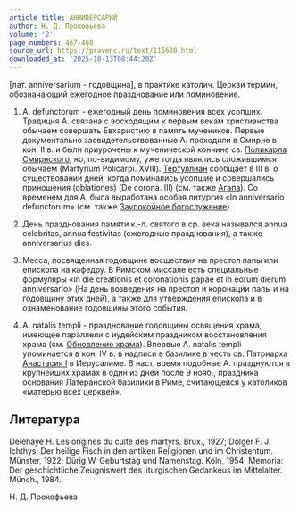```yaml
---
article_title: АННИВЕРСАРИЙ
author: Н. Д. Прокофьева
volume: '2'
page_numbers: 467-468
source_url: https://pravenc.ru/text/115620.html
downloaded_at: '2025-10-13T08:44:20Z'
---
```


[лат. anniversarium - годовщина], в практике католич. Церкви термин, обозначающий ежегодное празднование или поминовение.

1. А. defunctorum - ежегодный день поминовения всех усопших. Традиция А. связана с восходящим к первым векам христианства обычаем совершать Евхаристию в память мучеников. Первые документально засвидетельствованные А. проходили в Смирне в кон. II в. и были приурочены к мученической кончине св. [Поликарпа Смирнского](<https://pravenc.ru/text/Поликарпа Смирнского.html>), но, по-видимому, уже тогда являлись сложившимся обычаем (Martyrium Policarpi. XVIII). [Тертуллиан](https://pravenc.ru/text/Тертуллиан.html) сообщает в III в. о существовании дней, когда поминались усопшие и совершались приношения (oblationes) (De corona. III) (см. также [Агапа](https://pravenc.ru/text/Агапа.html)). Со временем для А. была выработана особая литургия «In anniversario defunctorum» (см. также [Заупокойное богослужение](<https://pravenc.ru/text/Заупокойное богослужение.html>)).

2. День празднования памяти к.-л. святого в ср. века назывался annua celebritas, annua festivitas (eжегодные празднования), а также anniversarius dies.

3. Месса, посвященная годовщине восшествия на престол папы или епископа на кафедру. В Римском миссале есть специальные формуляры «In die creationis et coronationis papae et in eorum dierum anniversario» (На день возведения на престол и коронации папы и на годовщину этих дней), а также для утверждения епископа и в ознаменование годовщины этого события.

4. A. natalis templi - празднование годовщины освящения храма, имеющее параллели с иудейским праздником восстановления храма (см. [Обновление храма](<https://pravenc.ru/text/Обновление храма.html>)). Впервые A. natalis templi упоминается в кон. IV в. в надписи в базилике в честь св. Патриарха [Анастасия I](<https://pravenc.ru/text/Анастасия I.html>) в Иерусалиме. В наст. время подобные А. празднуются в крупнейших храмах в один из дней после 9 нояб., праздника основания Латеранской базилики в Риме, считающейся у католиков «матерью всех церквей».

## Литература

Delehaye H. Les origines du culte des martyrs. Brux., 1927; Dölger F. J. Ichthys: Der heilige Fisch in den antiken Religionen und im Christentum. Münster, 1922; Dürig W. Geburtstag und Namenstag. Köln, 1954; Memoria: Der geschichtliche Zeugniswert des liturgischen Gedankeus im Mittelalter. Münch., 1984.

Н. Д. Прокофьева
